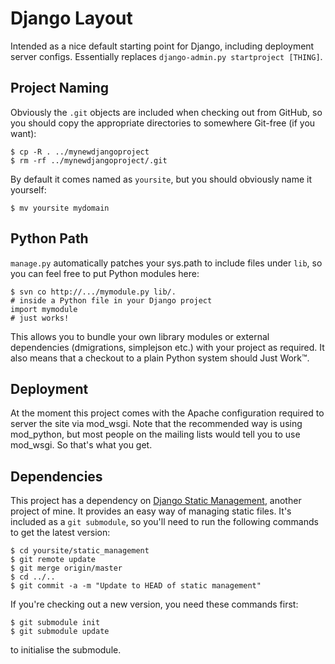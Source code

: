 Django Layout
=============

Intended as a nice default starting point for Django, including deployment server configs. Essentially replaces `django-admin.py startproject [THING]`.

Project Naming
--------------

Obviously the `.git` objects are included when checking out from GitHub, so you should copy the appropriate directories to somewhere Git-free (if you want):

    $ cp -R . ../mynewdjangoproject
    $ rm -rf ../mynewdjangoproject/.git

By default it comes named as `yoursite`, but you should obviously name it yourself:

    $ mv yoursite mydomain

Python Path
-----------

`manage.py` automatically patches your sys.path to include files under `lib`, so you can feel free to put Python modules here:

    $ svn co http://.../mymodule.py lib/.
    # inside a Python file in your Django project
    import mymodule
    # just works!

This allows you to bundle your own library modules or external dependencies (dmigrations, simplejson etc.) with your project as required. It also means that a checkout to a plain Python system should Just Work™.

Deployment
----------

At the moment this project comes with the Apache configuration required to server the site via mod\_wsgi. Note that the recommended way is using mod\_python, but most people on the mailing lists would tell you to use mod\_wsgi. So that's what you get.

Dependencies
------------

This project has a dependency on [Django Static Management](http://github.com/bradleywright/django-static-management), another project of mine. It provides an easy way of managing static files. It's included as a `git submodule`, so you'll need to run the following commands to get the latest version:

    $ cd yoursite/static_management
    $ git remote update
    $ git merge origin/master
    $ cd ../..
    $ git commit -a -m "Update to HEAD of static management"

If you're checking out a new version, you need these commands first:

    $ git submodule init
    $ git submodule update

to initialise the submodule.
